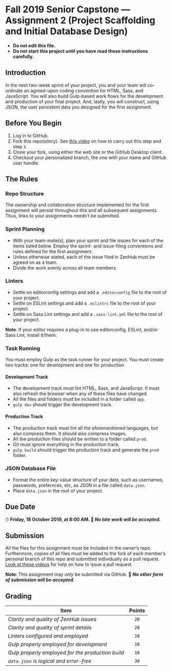 # Fall 2019 Senior Capstone — Assignment 2 (Project Scaffolding and Initial Database Design)

* **Do not edit this file.**  
* **Do not start this project until you have read these instructions carefully.**

## Introduction
In the next two-week sprint of your project, you and your team will co-ordinate an agreed-upon coding convention for HTML, Sass, and JavaScript. You will also build Gulp-based work flows for the development and production of your final project. And, lastly, you will construct, using JSON, the user persistent data you designed for the first assignment.

## Before You Begin
1. Log in to GitHub.
2. Fork this repo(sitory). See [this video](http://code-warrior.github.io/tutorials/git/github/forking-and-cloning-at-the-github-web-site/) on how to carry out this step and step `3`.
3. Clone your fork, using either the web site or the GitHub Desktop client.
4. Checkout your personalized branch, the one with your name and GitHub user handle.

## The Rules
### Repo Structure
The ownership and collaboration structure implemented for the first assignment will persist throughout this and all subsequent assignments. Thus, links to your assignments needn’t be submitted.

### Sprint Planning
* With your team-mate(s), plan your sprint and file issues for each of the items listed below. Employ the sprint- and issue-filing conventions and rules defined for the first assignment.
* Unless otherwise stated, each of the issue filed in ZenHub must be agreed on as a team.
* Divide the work evenly across all team members.

### Linters
* Settle on editorconfig settings and add a `.editorconfig` file to the root of your project.
* Settle on ESLint settings and add a `.eslintrc` file to the root of your project.
* Settle on Sass Lint settings and add a `.sass-lint.yml` file to the root of your project.

**Note**:  If your editor requires a plug-in to use editorconfig, ESLint, and/or Sass Lint, install it/them.
### Task Running
You must employ Gulp as the task runner for your project. You must create two tracks: one for development and one for production.

#### Development Track
* The development track must lint HTML, Sass, and JavaScript. It must also refresh the browser when any of these files have changed.
* All the files and folders must be included in a folder called `app`.
* `gulp dev` should trigger the development track.

#### Production Track
* The production track must lint all the aforementioned languages, but also compress them. It should also compress images.
* All the production files should be written to a folder called `prod`.
* Git must ignore everything in the production track.
* `gulp build` should trigger the production track and generate the `prod` folder.

### JSON Database File
* Format the entire key-value structure of your data, such as usernames, passwords, prefernces, etc, as JSON in a file called `data.json`.
* Place `data.json` in the root of your project.

## Due Date
⏰ **Friday, 18 October 2019, at 8:00 AM. 🚫 _No late work will be accepted._**

## Submission
All the files for this assignment must be included in the owner’s repo. Furthermore, copies of all files must be added to the fork of each member’s personal branch of this repo and submitted individually as a pull request. [Look at these videos](http://code-warrior.github.io/tutorials/git/github/) for help on how to issue a pull request.

**Note**: This assignment may *only* be submitted via GitHub. 🚫 **_No other form of submission will be accepted_**.

## Grading
| Item                                                        | Points |
|-------------------------------------------------------------|:------:|
| *Clarity and quality of ZenHub issues*                      | `20`   |
| *Clarity and quality of sprint details*                     | `20`   |
| *Linters configured and employed*                           | `10`   |
| *Gulp properly employed for development*                    | `10`   |
| *Gulp properly employed for the production build*           | `10`   |
| *`data.json` is logical and error-free*                     | `30`   |

